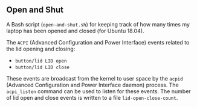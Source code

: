 ## Open and Shut
A Bash script (`open-and-shut.sh`) for keeping track of how many times my laptop has been opened and closed (for Ubuntu 18.04).

The `ACPI` (Advanced Configuration and Power Interface) events related to the lid opening and closing:
- `button/lid LID open`
- `button/lid LID close`

These events are broadcast from the kernel to user space by the `acpid` (Advanced Configuration and Power Interface daemon) process. The `acpi_listen` command can be used to listen for these events. The number of lid open and close events is written to a file `lid-open-close-count`.
